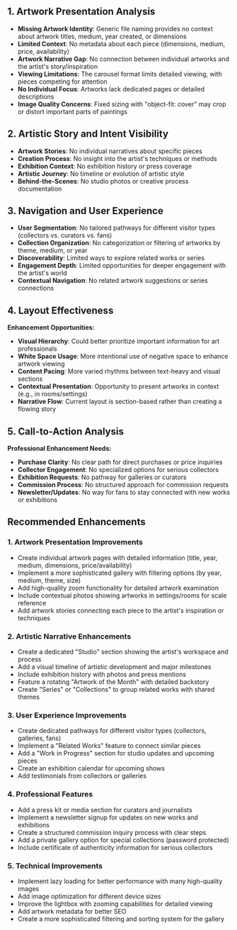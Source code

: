 

## 1. Artwork Presentation Analysis

- **Missing Artwork Identity**: Generic file naming provides no context about artwork titles, medium, year created, or dimensions
- **Limited Context**: No metadata about each piece (dimensions, medium, price, availability)
- **Artwork Narrative Gap**: No connection between individual artworks and the artist's story/inspiration
- **Viewing Limitations**: The carousel format limits detailed viewing, with pieces competing for attention
- **No Individual Focus**: Artworks lack dedicated pages or detailed descriptions
- **Image Quality Concerns**: Fixed sizing with "object-fit: cover" may crop or distort important parts of paintings

## 2. Artistic Story and Intent Visibility

- **Artwork Stories**: No individual narratives about specific pieces
- **Creation Process**: No insight into the artist's techniques or methods
- **Exhibition Context**: No exhibition history or press coverage
- **Artistic Journey**: No timeline or evolution of artistic style
- **Behind-the-Scenes**: No studio photos or creative process documentation

## 3. Navigation and User Experience

- **User Segmentation**: No tailored pathways for different visitor types (collectors vs. curators vs. fans)
- **Collection Organization**: No categorization or filtering of artworks by theme, medium, or year
- **Discoverability**: Limited ways to explore related works or series
- **Engagement Depth**: Limited opportunities for deeper engagement with the artist's world
- **Contextual Navigation**: No related artwork suggestions or series connections

## 4. Layout Effectiveness

**Enhancement Opportunities:**
- **Visual Hierarchy**: Could better prioritize important information for art professionals
- **White Space Usage**: More intentional use of negative space to enhance artwork viewing
- **Content Pacing**: More varied rhythms between text-heavy and visual sections
- **Contextual Presentation**: Opportunity to present artworks in context (e.g., in rooms/settings)
- **Narrative Flow**: Current layout is section-based rather than creating a flowing story

## 5. Call-to-Action Analysis


**Professional Enhancement Needs:**
- **Purchase Clarity**: No clear path for direct purchases or price inquiries
- **Collector Engagement**: No specialized options for serious collectors
- **Exhibition Requests**: No pathway for galleries or curators
- **Commission Process**: No structured approach for commission requests
- **Newsletter/Updates**: No way for fans to stay connected with new works or exhibitions

## Recommended Enhancements

### 1. Artwork Presentation Improvements
- Create individual artwork pages with detailed information (title, year, medium, dimensions, price/availability)
- Implement a more sophisticated gallery with filtering options (by year, medium, theme, size)
- Add high-quality zoom functionality for detailed artwork examination
- Include contextual photos showing artworks in settings/rooms for scale reference
- Add artwork stories connecting each piece to the artist's inspiration or techniques

### 2. Artistic Narrative Enhancements
- Create a dedicated "Studio" section showing the artist's workspace and process
- Add a visual timeline of artistic development and major milestones
- Include exhibition history with photos and press mentions
- Feature a rotating "Artwork of the Month" with detailed backstory
- Create "Series" or "Collections" to group related works with shared themes

### 3. User Experience Improvements
- Create dedicated pathways for different visitor types (collectors, galleries, fans)
- Implement a "Related Works" feature to connect similar pieces
- Add a "Work in Progress" section for studio updates and upcoming pieces
- Create an exhibition calendar for upcoming shows
- Add testimonials from collectors or galleries

### 4. Professional Features
- Add a press kit or media section for curators and journalists
- Implement a newsletter signup for updates on new works and exhibitions
- Create a structured commission inquiry process with clear steps
- Add a private gallery option for special collections (password protected)
- Include certificate of authenticity information for serious collectors

### 5. Technical Improvements
- Implement lazy loading for better performance with many high-quality images
- Add image optimization for different device sizes
- Improve the lightbox with zooming capabilities for detailed viewing
- Add artwork metadata for better SEO
- Create a more sophisticated filtering and sorting system for the gallery